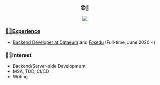 

<h3 align="center">😎👋</h3>
<p align="center">
  <a href="https://devseong.tistory.com">
  <img src="https://img.shields.io/badge/TechBlog-%EB%8E%81%EC%84%B1-green"/>
</p>

### 👨‍💻Experience
- Backend Developer at <a href="http://dataeum.kr/index.do" rel="nofollow">Dataeum</a> and <a href="https://foxedu.kr/" rel="nofollow">Foxedu</a>  (Full-time, June 2020 ~)

### 🤸‍♂️Interest
  - Backend/Server-side Development
  - MSA, TDD, CI/CD
  - Writing

<!--
**zi-seong/zi-seong** is a ✨ _special_ ✨ repository because its `README.md` (this file) appears on your GitHub profile.

Here are some ideas to get you started:

- 🔭 I’m currently working on ...
- 🌱 I’m currently learning ...
- 👯 I’m looking to collaborate on ...
- 🤔 I’m looking for help with ...
- 💬 Ask me about ...
- 📫 How to reach me: ...
- 😄 Pronouns: ...
- ⚡ Fun fact: ...
-->
